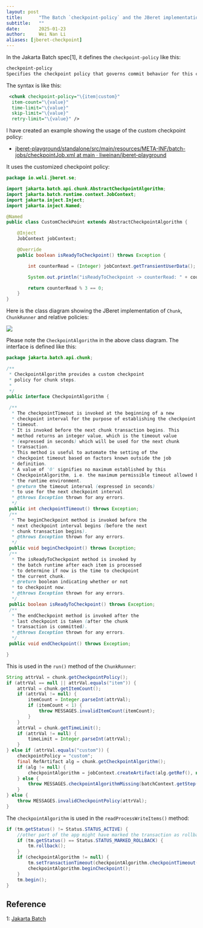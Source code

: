 ```yaml
---
layout: post
title:      "The Batch `checkpoint-policy` and the JBeret implementation."
subtitle:   ""
date:       2025-01-23
author:     Wei Nan Li
aliases: [jberet-checkpoint]
---
```


In the Jakarta Batch spec[1], it defines the `checkpoint-policy` like this:

```txt
checkpoint-policy
Specifies the checkpoint policy that governs commit behavior for this chunk. Valid values are: "item" or "custom". The "item" policy means the chunk is checkpointed after a specified number of items are processed. The "custom" policy means the chunk is checkpointed according to a checkpoint algorithm implementation. Specifying "custom" requires that the checkpoint-algorithm element is also specified. See section 8.2.1.5 for checkpoint-algorithm. It is an optional attribute. The default policy is "item".
```

The syntax is like this:

```xml
 <chunk checkpoint-policy="\{item|custom}"
  item-count="\{value}"
  time-limit="\{value}"
  skip-limit="\{value}"
  retry-limit="\{value}" />
```

I have created an example showing the usage of the custom checkpoint policy:

- [jberet-playground/standalone/src/main/resources/META-INF/batch-jobs/checkpointJob.xml at main · liweinan/jberet-playground](https://github.com/liweinan/jberet-playground/blob/main/standalone/src/main/resources/META-INF/batch-jobs/checkpointJob.xml)

It uses the customized checkpoint policy:

```java
package io.weli.jberet.se;

import jakarta.batch.api.chunk.AbstractCheckpointAlgorithm;
import jakarta.batch.runtime.context.JobContext;
import jakarta.inject.Inject;
import jakarta.inject.Named;

@Named
public class CustomCheckPoint extends AbstractCheckpointAlgorithm {

    @Inject
    JobContext jobContext;

    @Override
    public boolean isReadyToCheckpoint() throws Exception {

        int counterRead = (Integer) jobContext.getTransientUserData();

        System.out.println("isReadyToCheckpoint -> counterRead: " + counterRead);

        return counterRead % 3 == 0;
    }
}
```

Here is the class diagram showing the JBeret implementation of `Chunk`, `ChunkRunner` and relative policies:

![](https://raw.githubusercontent.com/jberet/jberet.github.io/main/_imgs/2025-01-23/01.png)

Please note the `CheckpointAlgorithm`  in the above class diagram. The interface is defined like this:

```java
package jakarta.batch.api.chunk;

/**
 * CheckpointAlgorithm provides a custom checkpoint
 * policy for chunk steps.
 *
 */
public interface CheckpointAlgorithm {

 /**
  * The checkpointTimeout is invoked at the beginning of a new
  * checkpoint interval for the purpose of establishing the checkpoint
  * timeout.
  * It is invoked before the next chunk transaction begins. This
  * method returns an integer value, which is the timeout value
  * (expressed in seconds) which will be used for the next chunk
  * transaction.
  * This method is useful to automate the setting of the
  * checkpoint timeout based on factors known outside the job
  * definition.
  * A value of '0' signifies no maximum established by this
  * CheckpointAlgorithm, i.e. the maximum permissible timeout allowed by
  * the runtime environment.
  * @return the timeout interval (expressed in seconds)
  * to use for the next checkpoint interval
  * @throws Exception thrown for any errors.
  */
 public int checkpointTimeout() throws Exception;
 /**
  * The beginCheckpoint method is invoked before the
  * next checkpoint interval begins (before the next
  * chunk transaction begins).
  * @throws Exception thrown for any errors.
  */
 public void beginCheckpoint() throws Exception;
 /**
  * The isReadyToCheckpoint method is invoked by
  * the batch runtime after each item is processed
  * to determine if now is the time to checkpoint
  * the current chunk.
  * @return boolean indicating whether or not
  * to checkpoint now.
  * @throws Exception thrown for any errors.
  */
 public boolean isReadyToCheckpoint() throws Exception;
 /**
  * The endCheckpoint method is invoked after the
  * last checkpoint is taken (after the chunk
  * transaction is committed).
  * @throws Exception thrown for any errors.
  */
 public void endCheckpoint() throws Exception;

}
```

This is used in the  `run()` method of the `ChunkRunner`:

```java
String attrVal = chunk.getCheckpointPolicy();
if (attrVal == null || attrVal.equals("item")) {
    attrVal = chunk.getItemCount();
    if (attrVal != null) {
        itemCount = Integer.parseInt(attrVal);
        if (itemCount < 1) {
            throw MESSAGES.invalidItemCount(itemCount);
        }
    }
    attrVal = chunk.getTimeLimit();
    if (attrVal != null) {
        timeLimit = Integer.parseInt(attrVal);
    }
} else if (attrVal.equals("custom")) {
    checkpointPolicy = "custom";
    final RefArtifact alg = chunk.getCheckpointAlgorithm();
    if (alg != null) {
        checkpointAlgorithm = jobContext.createArtifact(alg.getRef(), null, alg.getProperties(), batchContext);
    } else {
        throw MESSAGES.checkpointAlgorithmMissing(batchContext.getStep().getId());
    }
} else {
    throw MESSAGES.invalidCheckpointPolicy(attrVal);
}
```

The `checkpointAlgorithm` is used in the `readProcessWriteItems()` method:

```java
if (tm.getStatus() != Status.STATUS_ACTIVE) {
    //other part of the app might have marked the transaction as rollback only, so roll it back
    if (tm.getStatus() == Status.STATUS_MARKED_ROLLBACK) {
        tm.rollback();
    }
    if (checkpointAlgorithm != null) {
        tm.setTransactionTimeout(checkpointAlgorithm.checkpointTimeout());
        checkpointAlgorithm.beginCheckpoint();
    }
    tm.begin();
}
```

## Reference

1: [Jakarta Batch](https://jakarta.ee/specifications/batch/2.1/jakarta-batch-spec-2.1#chunk)
